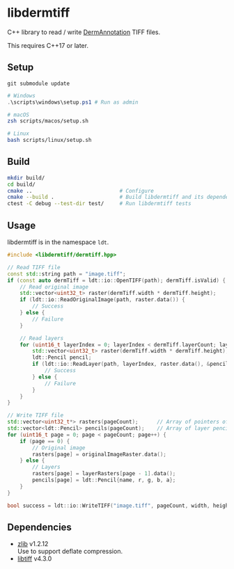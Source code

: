 # libdermtiff

C++ library to read / write [DermAnnotation](https://kondoa9.github.io/DermAnnotation/) TIFF files.

This requires C++17 or later.

## Setup

```
git submodule update
```

```powershell
# Windows
.\scripts\windows\setup.ps1 # Run as admin
```

```zsh
# macOS
zsh scripts/macos/setup.sh
```

```bash
# Linux
bash scripts/linux/setup.sh
```

## Build

```sh
mkdir build/
cd build/
cmake ..                            # Configure
cmake --build .                     # Build libdermtiff and its dependencies
ctest -C debug --test-dir test/     # Run libdermtiff tests
```

## Usage

libdermtiff is in the namespace `ldt`.

```c++
#include <libdermtiff/dermtiff.hpp>

// Read TIFF file
const std::string path = "image.tiff";
if (const auto dermTiff = ldt::io::OpenTIFF(path); dermTiff.isValid) {
    // Read original image
    std::vector<uint32_t> raster(dermTiff.width * dermTiff.height);
    if (ldt::io::ReadOriginalImage(path, raster.data()) {
        // Success
    } else {
        // Failure
    }

    // Read layers
    for (uint16_t layerIndex = 0; layerIndex < dermTiff.layerCount; layerIndex++) {
        std::vector<uint32_t> raster(dermTiff.width * dermTiff.height);
        ldt::Pencil pencil;
        if (ldt::io::ReadLayer(path, layerIndex, raster.data(), &pencil)) {
            // Success
        } else {
            // Failure
        }
    }
}

// Write TIFF file
std::vector<uint32_t*> rasters(pageCount);      // Array of pointers of image data
std::vector<ldt::Pencil> pencils(pageCount);    // Array of layer pencils
for (uint16_t page = 0; page < pageCount; page++) {
    if (page == 0) {
        // Original image
        rasters[page] = originalImageRaster.data();
    } else {
        // Layers
        rasters[page] = layerRasters[page - 1].data();
        pencils[page] = ldt::Pencil{name, r, g, b, a};
    }
}

bool success = ldt::io::WriteTIFF("image.tiff", pageCount, width, height, rasters.data(), pencils.data());
```

## Dependencies

- [zlib](https://github.com/madler/zlib) v1.2.12  
  Use to support deflate compression.
- [libtiff](https://gitlab.com/libtiff/libtiff) v4.3.0
